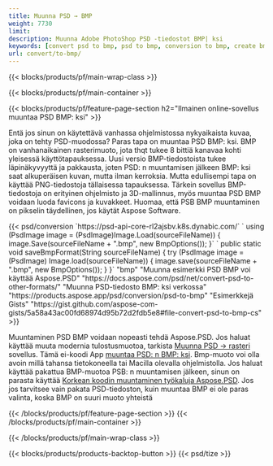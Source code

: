 ```yaml
---
title: Muunna PSD → BMP
weight: 7730
limit: 
description: Muunna Adobe PhotoShop PSD -tiedostot BMP| ksi
keywords: [convert psd to bmp, psd to bmp, conversion to bmp, create bmp from psd, print psd as bmp]
url: convert/to-bmp/
---
```


{{< blocks/products/pf/main-wrap-class >}}

{{< blocks/products/pf/main-container >}}

{{< blocks/products/pf/feature-page-section h2="Ilmainen online-sovellus muuntaa PSD BMP: ksi" >}}
<p>Entä jos sinun on käytettävä vanhassa ohjelmistossa nykyaikaista kuvaa, joka on tehty PSD-muodossa? Paras tapa on muuntaa PSD BMP: ksi. BMP on vanhanaikainen rasterimuoto, jota thqt tukee 8 bittiä kanavaa kohti yleisessä käyttötapauksessa. Uusi versio BMP-tiedostoista tukee läpinäkyvyyttä ja pakkausta, joten PSD: n muuntamisen jälkeen BMP: ksi saat alkuperäisen kuvan, mutta ilman kerroksia. Mutta edullisempi tapa on käyttää PNG-tiedostoja tällaisessa tapauksessa. Tärkein sovellus BMP-tiedostoja on erityinen ohjelmisto ja 3D-mallinnus, myös muuntaa PSD BMP voidaan luoda favicons ja kuvakkeet. Huomaa, että PSB BMP muuntaminen on pikselin täydellinen, jos käytät Aspose Software.</p>
{{< psd/conversion `https://psd-api-core-rl2ajsbv.k8s.dynabic.com/` 
`    using (PsdImage image = (PsdImage)Image.Load(sourceFileName))
    {
        image.Save(sourceFileName + ".bmp",  new BmpOptions());
    }` 
`    public static void saveBmpFormat(String sourceFileName) {
        try (PsdImage image = (PsdImage) Image.load(sourceFileName)) {
            image.save(sourceFileName + ".bmp", new BmpOptions());
        }
    }` 
	"bmp" 
"Muunna esimerkki PSD BMP voi käyttää Aspose.PSD"  "https://docs.aspose.com/psd/net/convert-psd-to-other-formats/" 
"Muunna PSD-tiedosto BMP: ksi verkossa" "https://products.aspose.app/psd/conversion/psd-to-bmp" 
"Esimerkkejä Gists" "https://gist.github.com/aspose-com-gists/5a58a43ac00fd68974d95b72d2fdb5e8#file-convert-psd-to-bmp-cs" >}}
<p>Muuntaminen PSD BMP voidaan nopeasti tehdä Aspose.PSD. Jos haluat käyttää muuta modernia tulostusmuotoa, tarkista <a href="/psd/convert">Muunna PSD → rasteri</a> sovellus. Tämä ei-koodi App <a href="/psd/convert/to-bmp">muuntaa PSD: n BMP: ksi</a>. Bmp-muoto voi olla avoin millä tahansa tietokoneella tai Macilla olevalla ohjelmistolla. Jos haluat käyttää pakattua BMP-muotoa PSB: n muuntamisen jälkeen, sinun on parasta käyttää <a href="/psd">Korkean koodin muuntaminen työkaluja Aspose.PSD</a>. Jos jos tarvitsee vain pakata PSD-tiedoston, kuin muuntaa BMP ei ole paras valinta, koska BMP on suuri muoto yhteistä</p>
{{< /blocks/products/pf/feature-page-section >}}
{{< /blocks/products/pf/main-container >}}


{{< /blocks/products/pf/main-wrap-class >}}

{{< blocks/products/products-backtop-button >}}
{{< psd/tize >}}
